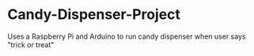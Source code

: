 # Candy-Dispenser-Project
Uses a Raspberry Pi and Arduino to run candy dispenser when user says "trick or treat"
